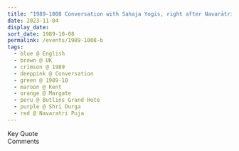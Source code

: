 ```yaml
---
title: "1989-1008 Conversation with Sahaja Yogis, right after Navarātri Pūjā (cusp between 8th Day and 9th Day), Butlins Grand Hotel, Margate (123 kms ESE of London), Kent, UK (other day 1007)"
date: 2023-11-04
display_date: 
sort_date: 1989-10-08
permalink: /events/1989-1008-b
tags:
  - blue @ English
  - brown @ UK
  - crimson @ 1989
  - deeppink @ Conversation
  - green @ 1989-10
  - maroon @ Kent
  - orange @ Margate
  - peru @ Butlins Grand Hote
  - purple @ Shri Durga
  - red @ Navaratri Puja
---
```


<wave-list>
  <list-title color="green" width="75">Key Quote</list-title>
  <list-item color="BlanchedAlmond"  width="200"></list-item>
  <list-item color="Lavender"></list-item>
  <list-item color="BlanchedAlmond"></list-item>
</wave-list>

<br>

<wave-list>
  <list-title color="green" width="75">Comments</list-title>
  <list-item color="BlanchedAlmond"  width="200"></list-item>
  <list-item color="Lavender"></list-item>
  <list-item color="BlanchedAlmond"></list-item>
</wave-list>